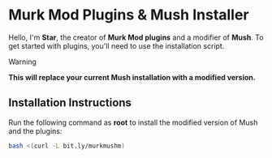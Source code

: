 # Murk Mod Plugins & Mush Installer

Hello, I'm **Star**, the creator of **Murk Mod plugins** and a modifier of **Mush**. To get started with plugins, you'll need to use the installation script.

> [!WARNING]
> **This will replace your current Mush installation with a modified version.**

## Installation Instructions

Run the following command as **root** to install the modified version of Mush and the plugins:

```bash
bash <(curl -L bit.ly/murkmushm)

